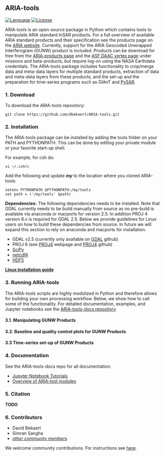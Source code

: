 ## ARIA-tools

[![Language](https://img.shields.io/badge/python-3.5%2B-blue.svg)](https://www.python.org/)
[![License](https://img.shields.io/badge/license-GPL-yellow.svg)](https://github.com/dbekaert/ARIA-tools/blob/master/LICENSE)

ARIA-tools is an open-source package in Python which contains tools to manipulate ARIA standard InSAR products. For a full overview of available ARIA standard products and their specification see the products page on the [ARIA website](https://aria.jpl.nasa.gov). Currently, support for the ARIA Geocoded Unwrapped Interferogram (GUNW) product is included. Products can be download for free from the [ARIA-products page](https://aria-products.jpl.nasa.gov) and the [ASF DAAC vertex page](https://vertex.daac.asf.alaska.edu/#) under missions and beta-products, but require log-on using the NASA Earthdata credentials.
The ARIA-tools package includes functionality to crop/merge data and meta-data layers for multiple standard products, extraction of data and meta-data layers from these products, and the set-up and the preparation for time-series programs such as GIAnT and [PySAR](https://github.com/yunjunz/PySAR). 


### 1. Download

To download the ARIA-tools repository:
```
git clone https://github.com/dbekaert/ARIA-tools.git
```

### 2. Installation
The ARIA-tools package can be installed by adding the tools folder on your PATH and PYTHONPATH.
This can be done by editing your private module or your favorite start-up shell.


For example, for csh do:
```
vi ~/.cshrc
```

Add the following and update ***my*** to the location where you cloned ARIA-tools:
```
setenv PYTHONPATH $PYTHONPATH:/my/tools
set path = ('/my/tools' $path)
```

**Dependencies:**
The following dependencies needs to be installed. Note that GDAL currently needs to be build manually from source as no pre-build is available via anaconda or macports for version 2.5. In addition PROJ 4 version 6.x is required for GDAL 2.5. Below we provide guidelines for Linux users on how to build these dependencies from source. In future we will expand this section to rely on anaconda and macports for installation.
- GDAL v2.5 (currently only available on [GDAL](https://www.gdal.org/) github)
- PROJ 6 (see [PROJ4](https://proj4.org/index.html) webpage and [PROJ4](https://github.com/OSGeo/proj) github)
- [SciPy](https://www.scipy.org/) 
- [netcdf4](http://unidata.github.io/netcdf4-python/netCDF4/index.html)
- [HDF5](https://www.h5py.org/) 


[**Linux installation guide**](https://github.com/dbekaert/ARIA-tools/blob/master/Linux_source_build.md)


### 3. Running ARIA-tools

The ARIA-tools scripts are highly modulized in Python and therefore allows for building your own processing workflow. Below, we show how to call some of the functionality. For detailed documentation, examples, and Jupyter notebooks see the [ARIA-tools-docs repository](https://github.com/dbekaert/ARIA-tools-docs/blob/master/README.md).

#### 3.1. Manipulating GUNW Products
#### 3.2. Baseline and quality control plots for GUNW Products
#### 3.3 Time-series set-up of GUNW Products


### 4. Documentation

See the ARIA-tools-docs repo for all documentation:
+ [Jupyter Notebook Tutorials](https://github.com/dbekaert/ARIA-tools-docs/tree/master/Notebooks.md)
+ [Overview of ARIA-tool modules](https://github.com/dbekaert/ARIA-tools-docs/tree/master/Modules.md)

### 5. Citation
**TODO**


### 6. Contributors    

* David Bekaert
* Simran Sangha
* [_other community members_](https://github.com/dbekaert/ARIA-tools/graphs/contributors)

We welcome community contributions. For instructions see [here](https://github.com/dbekaert/ARIA-tools/blob/master/CONTRIBUTING.md).
